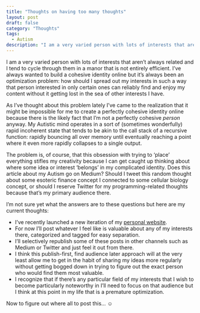 ```yaml
---
title: "Thoughts on having too many thoughts"
layout: post
draft: false
category: "Thoughts"
tags:
  - Autism
description: "I am a very varied person with lots of interests that aren’t always related and I tend to cycle through them in a manor that is not entirely efficient. I’ve always wanted to build a cohesive identity online but it’s always been an optimization problem: how should I spread out my interests in such a way that person interested in only certain ones can reliably find and enjoy my content without it getting lost in the sea of other interests I have."
---
```


I am a very varied person with lots of interests that aren’t always related and I tend to cycle through them in a manor that is not entirely efficient. I’ve always wanted to build a cohesive identity online but it’s always been an optimization problem: how should I spread out my interests in such a way that person interested in only certain ones can reliably find and enjoy my content without it getting lost in the sea of other interests I have.

As I’ve thought about this problem lately I’ve came to the realization that it might be impossible for me to create a perfectly cohesive identity online because there is the likely fact that I’m not a perfectly cohesive _person_ anyway. My Autistic mind operates in a sort of (sometimes wonderfully) rapid incoherent state that tends to be akin to the call stack of a recursive function: rapidly bouncing all over memory until eventually reaching a point where it even more rapidly collapses to a single output.

The problem is, of course, that this obsession with trying to ‘place’ everything stifles my creativity because I can get caught up thinking about where some idea or interest ‘belongs’ in my complicated identity. Does this article about my Autism go on Medium? Should I tweet this random thought about some esoteric finance concept I connected to some cellular biology concept, or should I reserve Twitter for my programming-related thoughts because that’s my primary audience there.

I’m not sure yet what the answers are to these questions but here are my current thoughts:

- I’ve recently launched a new iteration of my [personal website](https://zacharytamas.com/).
- For now I’ll post whatever I feel like is valuable about any of my interests there, categorized and tagged for easy separation.
- I’ll selectively republish some of these posts in other channels such as Medium or Twitter and just feel it out from there.
- I think this publish-first, find audience later approach will at the very least allow me to get in the habit of sharing my ideas more regularly without getting bogged down in trying to figure out the exact person who would find them most valuable.
- I recognize that if there’s any particular field of my interests that I wish to become particularly noteworthy in I’ll need to focus on that audience but I think at this point in my life that is a premature optimization.

Now to figure out where all to post this... ☺️
